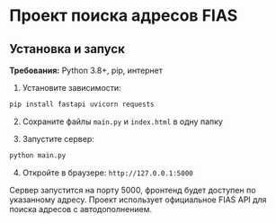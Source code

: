 # Проект поиска адресов FIAS

## Установка и запуск

**Требования:** Python 3.8+, pip, интернет

1. Установите зависимости:
```bash
pip install fastapi uvicorn requests
```

2. Сохраните файлы `main.py` и `index.html` в одну папку

3. Запустите сервер:
```bash
python main.py
```

4. Откройте в браузере: `http://127.0.0.1:5000`

Сервер запустится на порту 5000, фронтенд будет доступен по указанному адресу. Проект использует официальное FIAS API для поиска адресов с автодополнением.